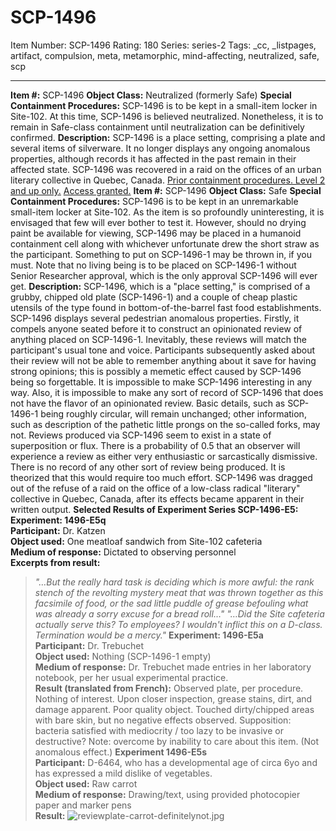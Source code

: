 # SCP-1496
Item Number: SCP-1496
Rating: 180
Series: series-2
Tags: _cc, _listpages, artifact, compulsion, meta, metamorphic, mind-affecting, neutralized, safe, scp

---

**Item #:** SCP-1496
**Object Class:** Neutralized (formerly Safe)
**Special Containment Procedures:** SCP-1496 is to be kept in a small-item locker in Site-102. At this time, SCP-1496 is believed neutralized. Nonetheless, it is to remain in Safe-class containment until neutralization can be definitively confirmed.
**Description:** SCP-1496 is a place setting, comprising a plate and several items of silverware. It no longer displays any ongoing anomalous properties, although records it has affected in the past remain in their affected state.
SCP-1496 was recovered in a raid on the offices of an urban literary collective in Quebec, Canada.
[Prior containment procedures. Level 2 and up only.](javascript:;)
[Access granted.](javascript:;)
**Item #:** SCP-1496
**Object Class:** Safe
**Special Containment Procedures:** SCP-1496 is to be kept in an unremarkable small-item locker at Site-102. As the item is so profoundly uninteresting, it is envisaged that few will ever bother to test it. However, should no drying paint be available for viewing, SCP-1496 may be placed in a humanoid containment cell along with whichever unfortunate drew the short straw as the participant. Something to put on SCP-1496-1 may be thrown in, if you must. Note that no living being is to be placed on SCP-1496-1 without Senior Researcher approval, which is the only approval SCP-1496 will ever get.
**Description:** SCP-1496, which is a "place setting," is comprised of a grubby, chipped old plate (SCP-1496-1) and a couple of cheap plastic utensils of the type found in bottom-of-the-barrel fast food establishments.
SCP-1496 displays several pedestrian anomalous properties. Firstly, it compels anyone seated before it to construct an opinionated review of anything placed on SCP-1496-1. Inevitably, these reviews will match the participant's usual tone and voice. Participants subsequently asked about their review will not be able to remember anything about it save for having strong opinions; this is possibly a memetic effect caused by SCP-1496 being so forgettable.
It is impossible to make SCP-1496 interesting in any way. Also, it is impossible to make any sort of record of SCP-1496 that does not have the flavor of an opinionated review. Basic details, such as SCP-1496-1 being roughly circular, will remain unchanged; other information, such as description of the pathetic little prongs on the so-called forks, may not.
Reviews produced via SCP-1496 seem to exist in a state of superposition or flux. There is a probability of 0.5 that an observer will experience a review as either very enthusiastic or sarcastically dismissive. There is no record of any other sort of review being produced. It is theorized that this would require too much effort.
SCP-1496 was dragged out of the refuse of a raid on the office of a low-class radical "literary" collective in Quebec, Canada, after its effects became apparent in their written output.
**Selected Results of Experiment Series SCP-1496-E5:**
**Experiment: 1496-E5q**  
**Participant:** Dr. Katzen  
**Object used:** One meatloaf sandwich from Site-102 cafeteria  
**Medium of response:** Dictated to observing personnel  
**Excerpts from result:**
> _"…But the really hard task is deciding which is more awful: the rank stench of the revolting mystery meat that was thrown together as this facsimile of food, or the sad little puddle of grease befouling what was already a sorry excuse for a bread roll…"_
> _"…Did the Site cafeteria actually serve this? To employees? I wouldn't inflict this on a D-class. Termination would be a mercy."_
**Experiment: 1496-E5a**  
**Participant:** Dr. Trebuchet  
**Object used:** Nothing (SCP-1496-1 empty)  
**Medium of response:** Dr. Trebuchet made entries in her laboratory notebook, per her usual experimental practice.  
**Result (translated from French):**
> Observed plate, per procedure. Nothing of interest. Upon closer inspection, grease stains, dirt, and damage apparent. Poor quality object. Touched dirty/chipped areas with bare skin, but no negative effects observed. Supposition: bacteria satisfied with mediocrity / too lazy to be invasive or destructive? Note: overcome by inability to care about this item. (Not anomalous effect.)
**Experiment 1496-E5s**  
**Participant:** D-6464, who has a developmental age of circa 6yo and has expressed a mild dislike of vegetables.  
**Object used:** Raw carrot  
**Medium of response:** Drawing/text, using provided photocopier paper and marker pens  
**Result:**
> ![reviewplate-carrot-definitelynot.jpg](https://scp-wiki.wdfiles.com/local--files/fragment:scp-1496-w/reviewplate-carrot-definitelynot.jpg)